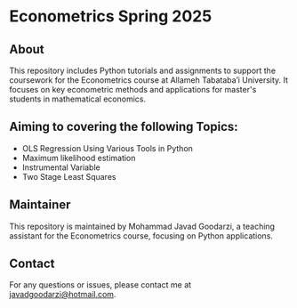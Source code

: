 # Econometrics Spring 2025

## About
This repository includes Python tutorials and assignments to support the coursework for the Econometrics course at Allameh Tabataba’i University. It focuses on key econometric methods and applications for master's students in mathematical economics.

## Aiming to covering the following Topics:
- OLS Regression Using Various Tools in Python
- Maximum likelihood estimation
- Instrumental Variable
- Two Stage Least Squares


## Maintainer
This repository is maintained by Mohammad Javad Goodarzi, a teaching assistant for the Econometrics course, focusing on Python applications.


## Contact
For any questions or issues, please contact me at javadgoodarzi@hotmail.com.
